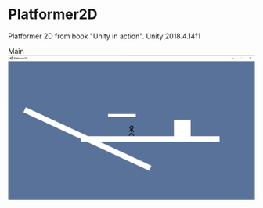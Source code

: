 # Platformer2D
Platformer 2D from book "Unity in action". Unity 2018.4.14f1

Main
![Main](https://github.com/JuliaZhoglik/Platformer2D/raw/master/_images/main.png)
